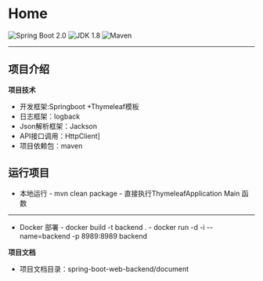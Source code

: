 Home
=========================


![Spring Boot 2.0](https://img.shields.io/badge/Spring%20Boot-2.0-brightgreen.svg)
![JDK 1.8](https://img.shields.io/badge/JDK-1.8-brightgreen.svg)
![Maven](https://img.shields.io/badge/Maven-3.5.0-yellowgreen.svg)


---

## 项目介绍

**项目技术**
- 开发框架:Springboot +Thymeleaf模板 
- 日志框架：logback
- Json解析框架：Jackson
- API接口调用：HttpClient]
- 项目依赖包：maven

**运行项目**
---
- 本地运行
                   - mvn clean package
                  -  直接执行ThymeleafApplication Main 函数
---
- Docker 部署
                   - docker build -t  backend .
                   - docker run  -d -i  --name=backend  -p 8989:8989  backend

**项目文档**
- 项目文档目录：spring-boot-web-backend/document
